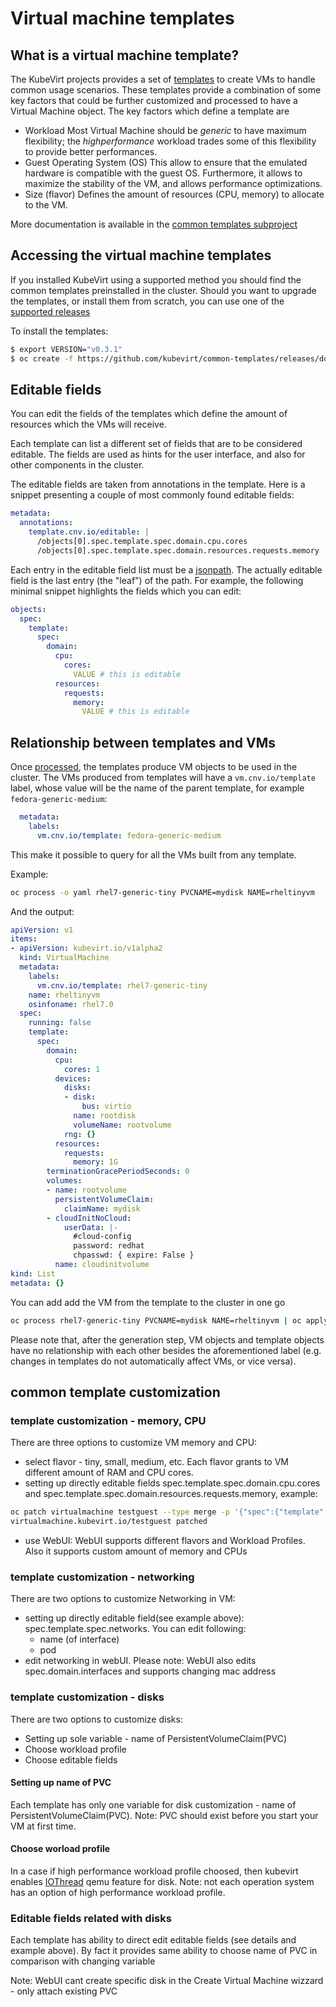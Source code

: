 # Virtual machine templates

## What is a virtual machine template?

The KubeVirt projects provides a set of [templates](https://docs.okd.io/latest/dev_guide/templates.html) to create VMs to handle common usage scenarios.
These templates provide a combination of some key factors that could be further customized and processed to have a Virtual Machine object.
The key factors which define a template are

- Workload
  Most Virtual Machine should be *generic* to have maximum flexibility; the *highperformance* workload trades some of this flexibility to
  provide better performances.
- Guest Operating System (OS)
  This allow to ensure that the emulated hardware is compatible with the guest OS. Furthermore, it allows to maximize the stability
  of the VM, and allows performance optimizations.
- Size (flavor) 
  Defines the amount of resources (CPU, memory) to allocate to the VM.

More documentation is available in the [common templates subproject](https://github.com/kubevirt/common-templates)

## Accessing the virtual machine templates

If you installed KubeVirt using a supported method you should find the common templates preinstalled in the cluster.
Should you want to upgrade the templates, or install them from scratch, you can use one of the [supported releases](https://github.com/kubevirt/common-templates/releases)

To install the templates:
```bash
$ export VERSION="v0.3.1"
$ oc create -f https://github.com/kubevirt/common-templates/releases/download/$VERSION/common-templates-$VERSION.yaml
```

## Editable fields

You can edit the fields of the templates which define the amount of resources which the VMs will receive.

Each template can list a different set of fields that are to be considered editable.
The fields are used as hints for the user interface, and also for other components in the cluster.

The editable fields are taken from annotations in the template. Here is a snippet presenting a couple of most
commonly found editable fields:

```yaml
metadata:
  annotations:
    template.cnv.io/editable: |
      /objects[0].spec.template.spec.domain.cpu.cores
      /objects[0].spec.template.spec.domain.resources.requests.memory
```

Each entry in the editable field list must be a [jsonpath](https://kubernetes.io/docs/reference/kubectl/jsonpath/).
The actually editable field is the last entry (the "leaf") of the path. For example, the following minimal snippet highlights
the fields which you can edit:
```yaml
objects:
  spec:
    template:
      spec:
        domain:
          cpu:
            cores:
              VALUE # this is editable
          resources:
            requests:
              memory:
                VALUE # this is editable
```

## Relationship between templates and VMs

Once [processed](https://docs.openshift.com/enterprise/3.0/dev_guide/templates.html#creating-from-templates-using-the-cli), the templates produce VM objects to be
used in the cluster. The VMs produced from templates will have a `vm.cnv.io/template` label, whose value will be the name of the parent template,
for example `fedora-generic-medium`:
```yaml
  metadata:
    labels:
      vm.cnv.io/template: fedora-generic-medium
```
This make it possible to query for all the VMs built from any template.

Example:
```bash
oc process -o yaml rhel7-generic-tiny PVCNAME=mydisk NAME=rheltinyvm
```

And the output:
```yaml
apiVersion: v1
items:
- apiVersion: kubevirt.io/v1alpha2
  kind: VirtualMachine
  metadata:
    labels:
      vm.cnv.io/template: rhel7-generic-tiny
    name: rheltinyvm
    osinfoname: rhel7.0
  spec:
    running: false
    template:
      spec:
        domain:
          cpu:
            cores: 1
          devices:
            disks:
            - disk:
                bus: virtio
              name: rootdisk
              volumeName: rootvolume
            rng: {}
          resources:
            requests:
              memory: 1G
        terminationGracePeriodSeconds: 0
        volumes:
        - name: rootvolume
          persistentVolumeClaim:
            claimName: mydisk
        - cloudInitNoCloud:
            userData: |-
              #cloud-config
              password: redhat
              chpasswd: { expire: False }
          name: cloudinitvolume
kind: List
metadata: {}
```

You can add add the VM from the template to the cluster in one go
```bash
oc process rhel7-generic-tiny PVCNAME=mydisk NAME=rheltinyvm | oc apply -f -
```

Please note that, after the generation step, VM objects and template objects have no relationship with each other besides the aforementioned label (e.g. changes
in templates do not automatically affect VMs, or vice versa).

## common template customization

### template customization - memory, CPU

There are three options to customize VM memory and CPU:

 * select flavor - tiny, small, medium, etc. Each flavor grants to VM different amount of RAM and CPU cores.
 * setting up directly editable fields spec.template.spec.domain.cpu.cores and spec.template.spec.domain.resources.requests.memory, example:

```bash
oc patch virtualmachine testguest --type merge -p '{"spec":{"template":{"spec":{"domain":{"cpu":{"cores":'3'}}}}}}'
virtualmachine.kubevirt.io/testguest patched
```
 * use WebUI: WebUI supports different flavors and Workload Profiles. Also it supports custom amount of memory and CPUs

### template customization - networking

There are two options to customize Networking in VM:
 * setting up directly editable field(see example above): spec.template.spec.networks. You can edit following:
   * name (of interface)
   * pod
 * edit networking in webUI. Please note: WebUI also edits spec.domain.interfaces and supports changing mac address

### template customization - disks

There are two options to customize disks:

 * Setting up sole variable - name of PersistentVolumeClaim(PVC)
 * Choose workload profile
 * Choose editable fields

#### Setting up name of PVC
Each template has only one variable for disk customization - name of PersistentVolumeClaim(PVC).  Note: PVC should exist before you start your VM at first time. 

#### Choose worload profile
In a case if high performance workload profile choosed, then kubevirt enables [IOThread](https://libvirt.org/formatdomain.html#elementsIOThreadsAllocation) qemu feature for disk. 
Note: not each operation system has an option of high performance workload profile.  

### Editable fields related with disks
Each template has ability to direct edit editable fields (see details and example above). By fact it provides same ability to choose name of PVC in comparison with changing variable

Note: WebUI cant create specific disk in the Create Virtual Machine wizzard - only attach existing PVC
